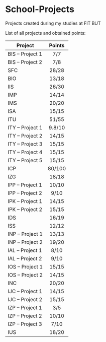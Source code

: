 # School-Projects
Projects created during my studies at FIT BUT

List of all projects and obtained points:

Project | Points
--- | :---: 
BIS – Project 1 | 7/7
BIS – Project 2 | 7/8
SFC | 28/28
BIO | 13/18
IIS | 26/30
IMP | 14/14
IMS | 20/20
ISA | 15/15
ITU | 51/55
ITY – Project 1 | 9.8/10
ITY – Project 2 | 14/15
ITY – Project 3 | 15/15
ITY – Project 4 | 15/15
ITY – Project 5 | 15/15
ICP | 80/100
IZG | 18/18
IPP – Project 1 | 10/10
IPP – Project 2 | 9/10
IPK – Project 1 | 14/15
IPK – Project 2 | 15/15
IDS | 16/19
ISS | 12/12
INP – Project 1 | 13/13
INP – Project 2 | 19/20
IAL – Project 1 | 8/10
IAL – Project 2 | 9/10
IOS – Project 1 | 15/15
IOS – Project 2 | 14/15
INC | 20/20
IJC – Project 1 | 14/15
IJC – Project 2 | 15/15
IZP – Project 1 | 3/5
IZP – Project 2 | 10/10
IZP – Project 3 | 7/10
IUS | 18/20
